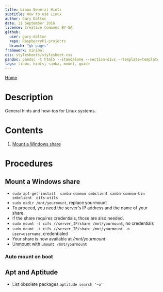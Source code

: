 ```yaml
---
title: Linux General Hints
subtitle: How to use Linux
author: Gary Dalton
date: 11 September 2016
license: Creative Commons BY-SA
github:
  user: gary-dalton
  repo: RaspberryPi-projects
  branch: "gh-pages"
framework: minimal
css: stylesheets/stylesheet.css
pandoc: pandoc -t html5 --standalone --section-divs --template=template_github.html linux_hints.md -o linux_hints.html
tags: linux, hints, samba, mount, guide
---
```

[Home](index.html)

# Description

General hints and how-tos for Linux systems.

# Contents

1. [Mount a Windows share](#1)

# Procedures

## <a name="1"></a>Mount a Windows share

+ `sudo apt-get install  samba-common smbclient samba-common-bin smbclient  cifs-utils`
+ `sudo mkdir /mnt/yourmount`, replace yourmount
+ To proceed, you need the server's IP address and the name of your share.
+ If the share requires credentials, those are also needed.
+ `sudo mount -t cifs //server_IP/share /mnt/yourmount`, no credentials
+ `sudo mount -t cifs //server_IP/share /mnt/yourmount -o user=username`, credentialed
+ Your share is now available at _/mnt/yourmount_
+ Unmount with `umount /mnt/yourmount`

### Auto mount on boot

## Apt and Aptitude

* List obsolete packages `aptitude search '~o'`
